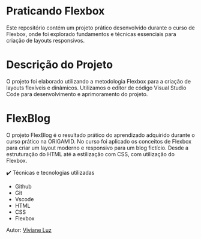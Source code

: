 # Praticando Flexbox 
Este repositório contém um projeto prático desenvolvido durante o curso de Flexbox, onde foi explorado fundamentos e técnicas essenciais para criação de layouts responsivos.

# Descrição do Projeto
O projeto foi elaborado utilizando a metodologia Flexbox para a criação de layouts flexíveis e dinâmicos. Utilizamos o editor de código Visual Studio Code para desenvolvimento e aprimoramento do projeto.

# FlexBlog
O projeto FlexBlog é o resultado prático do aprendizado adquirido durante o curso prático na ORIGAMID. No curso foi aplicado os conceitos de Flexbox para criar um layout moderno e responsivo para um blog fictício. Desde a estruturação do HTML até a estilização com CSS, com utilização do Flexbox.

✔️ Técnicas e tecnologias utilizadas
- Github
- Git
- Vscode
- HTML
- CSS 
- Flexbox

Autor:
[Viviane Luz](https://www.linkedin.com/in/viviane-luz/)

